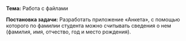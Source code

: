 ﻿**Тема:** Работа с файлами

**Постановка задачи:** Разработать приложение «Анкета», с помощью которого по фамилии студента можно считывать сведения о нем (фамилия, имя, отчество, год и место рождения). 